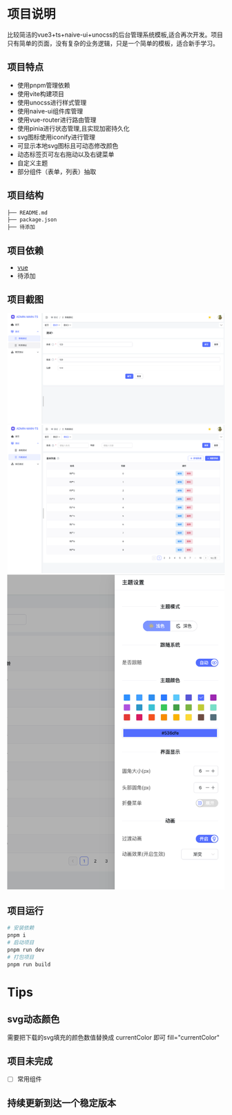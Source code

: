 # 项目说明
比较简洁的vue3+ts+naive-ui+unocss的后台管理系统模板,适合再次开发。项目只有简单的页面，没有复杂的业务逻辑，只是一个简单的模板，适合新手学习。   
## 项目特点
- 使用pnpm管理依赖
- 使用vite构建项目
- 使用unocss进行样式管理
- 使用naive-ui组件库管理
- 使用vue-router进行路由管理
- 使用pinia进行状态管理,且实现加密持久化
- svg图标使用iconify进行管理
- 可显示本地svg图标且可动态修改颜色
- 动态标签页可左右拖动以及右键菜单
- 自定义主题
- 部分组件（表单，列表）抽取
## 项目结构
```bash
├── README.md
├── package.json
├── 待添加
```
## 项目依赖
- [vue](https://cn.vuejs.org/)
- 待添加
## 项目截图
![img.png](doc%2Fimage%2Fimg.png)
![img_1.png](doc%2Fimage%2Fimg_1.png)
![img_2.png](doc%2Fimage%2Fimg_2.png)
## 项目运行
```bash
# 安装依赖
pnpm i
# 启动项目
pnpm run dev
# 打包项目
pnpm run build
```
# Tips
## svg动态颜色
需要把下载的svg填充的颜色数值替换成 currentColor 即可 fill="currentColor"


## 项目未完成
- [ ] 常用组件
## 持续更新到达一个稳定版本
